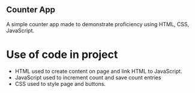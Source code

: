 ## Counter App

A simple counter app made to demonstrate proficiency using HTML, CSS, JavaScript.

# Use of code in project

- HTML used to create content on page and link HTML to JavaScript. 
- JavaScript used to increment count and save count entries
- CSS used to style page and buttons. 

